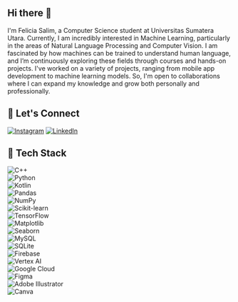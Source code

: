 ## Hi there 👋
I'm Felicia Salim, a Computer Science student at Universitas Sumatera Utara. Currently, I am incredibly interested in Machine Learning, particularly in the areas of Natural Language Processing and Computer Vision. I am fascinated by how machines can be trained to understand human language, and I’m continuously exploring these fields through courses and hands-on projects. I've worked on a variety of projects, ranging from mobile app development to machine learning models. So, I'm open to collaborations where I can expand my knowledge and grow both personally and professionally.

## 🔗 Let's Connect
[![Instagram](https://img.shields.io/badge/Instagram-E4405F?style=for-the-badge&logo=instagram&logoColor=white)](https://instagram.com/feliciasalim_)
[![LinkedIn](https://img.shields.io/badge/LinkedIn-0A66C2?style=for-the-badge&logo=linkedin&logoColor=white)](https://linkedin.com/in/felicia-salim)

## 🚀 Tech Stack  
![C++](https://img.shields.io/badge/C++-00599C?style=for-the-badge&logo=c%2B%2B&logoColor=white)  
![Python](https://img.shields.io/badge/Python-3776AB?style=for-the-badge&logo=python&logoColor=white)  
![Kotlin](https://img.shields.io/badge/Kotlin-7F52FF?style=for-the-badge&logo=kotlin&logoColor=white)  
![Pandas](https://img.shields.io/badge/Pandas-150458?style=for-the-badge&logo=pandas&logoColor=white)  
![NumPy](https://img.shields.io/badge/NumPy-013243?style=for-the-badge&logo=numpy&logoColor=white)  
![Scikit-learn](https://img.shields.io/badge/Scikit--learn-F7931E?style=for-the-badge&logo=scikit-learn&logoColor=white)  
![TensorFlow](https://img.shields.io/badge/TensorFlow-FF6F00?style=for-the-badge&logo=tensorflow&logoColor=white)  
![Matplotlib](https://img.shields.io/badge/Matplotlib-ffffff?style=for-the-badge&logo=matplotlib&logoColor=black)  
![Seaborn](https://img.shields.io/badge/Seaborn-2D3E50?style=for-the-badge)  
![MySQL](https://img.shields.io/badge/MySQL-4479A1?style=for-the-badge&logo=mysql&logoColor=white)  
![SQLite](https://img.shields.io/badge/SQLite-003B57?style=for-the-badge&logo=sqlite&logoColor=white)  
![Firebase](https://img.shields.io/badge/Firebase-FFCA28?style=for-the-badge&logo=firebase&logoColor=black)  
![Vertex AI](https://img.shields.io/badge/Vertex%20AI-4285F4?style=for-the-badge&logo=googlecloud&logoColor=white)  
![Google Cloud](https://img.shields.io/badge/Google%20Cloud-4285F4?style=for-the-badge&logo=google-cloud&logoColor=white)  
![Figma](https://img.shields.io/badge/Figma-F24E1E?style=for-the-badge&logo=figma&logoColor=white)  
![Adobe Illustrator](https://img.shields.io/badge/Adobe%20Illustrator-FF9A00?style=for-the-badge&logo=adobeillustrator&logoColor=white)  
![Canva](https://img.shields.io/badge/Canva-00C4CC?style=for-the-badge&logo=canva&logoColor=white)  

